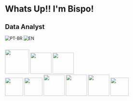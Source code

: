 # Whats Up!! I'm Bispo!
## Data Analyst

![PT-BR](https://img.shields.io/badge/Portugu%C3%AAs-green?style=for-the-badge&label=BR&labelColor=black)
![EN](https://img.shields.io/badge/English-purple?style=for-the-badge&label=EN&labelColor=black)
##


<div>
  <img height= 80 width= 80 src="https://cdn.jsdelivr.net/gh/devicons/devicon@latest/icons/python/python-original-wordmark.svg" />
  <img height= 70 width= 70 src="https://cdn.jsdelivr.net/gh/devicons/devicon@latest/icons/azuresqldatabase/azuresqldatabase-original.svg" />
  <img height= 70 width= 70 src="https://cdn.jsdelivr.net/gh/devicons/devicon@latest/icons/jupyter/jupyter-original-wordmark.svg" />
          
  
</div>


<div>
  <img height= 60 width= 60 src="https://cdn.jsdelivr.net/gh/devicons/devicon@latest/icons/git/git-original-wordmark.svg" />
  <img height= 60 width= 60 src="https://cdn.jsdelivr.net/gh/devicons/devicon@latest/icons/anaconda/anaconda-original-wordmark.svg" />
  <img height= 70 width= 70 src="https://cdn.jsdelivr.net/gh/devicons/devicon@latest/icons/pandas/pandas-original-wordmark.svg" />     
  <img height= 70 width= 70 src="https://cdn.jsdelivr.net/gh/devicons/devicon@latest/icons/matplotlib/matplotlib-original-wordmark.svg" />
  <img height= 70 width= 70 src="https://cdn.jsdelivr.net/gh/devicons/devicon@latest/icons/scikitlearn/scikitlearn-original.svg" />
  <img height= 60 width= 60 src="https://cdn.jsdelivr.net/gh/devicons/devicon@latest/icons/numpy/numpy-original-wordmark.svg" />
</div>
